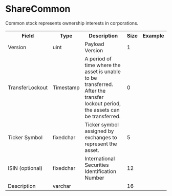 # ShareCommon

Common stock represents ownership interests in corporations.



<div class="ritz grid-container" dir="ltr">
    <table class="waffle" cellspacing="0" cellpadding="0" table-layout=fixed width=100%>
         <tr style='height:19px;'>
            <th style="width:20%" class="s1">Field</th>
            <th style="width:10%" class="s1">Type</th>
            <th style="width:30%" class="s1">Description</th>
            <th style="width:5%" class="s1">Size</th>
            <th class="s1">Example</th>
        </tr>
        <tr>
            <td class="a10">Version</td>
            <td class="a10">uint</td>
            <td class="a10">Payload Version</td>
            <td class="a10">1</td>
            <td class="a10"></td>
        </tr>
        <tr>
            <td class="a10">TransferLockout</td>
            <td class="a10">Timestamp</td>
            <td class="a10">A period of time where the asset is unable to be transferred.  After the transfer lockout period, the assets can be transferred.</td>
            <td class="a10">0</td>
            <td class="a10"></td>
        </tr>
        <tr>
            <td class="a10">Ticker Symbol</td>
            <td class="a10">fixedchar</td>
            <td class="a10">Ticker symbol assigned by exchanges to represent the asset.</td>
            <td class="a10">5</td>
            <td class="a10"></td>
        </tr>
        <tr>
            <td class="a10">ISIN (optional)</td>
            <td class="a10">fixedchar</td>
            <td class="a10">International Securities Identification Number</td>
            <td class="a10">12</td>
            <td class="a10"></td>
        </tr>
        <tr>
            <td class="a10">Description</td>
            <td class="a10">varchar</td>
            <td class="a10"></td>
            <td class="a10">16</td>
            <td class="a10"></td>
        </tr>
    </table>
</div>
